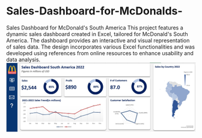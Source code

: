 # Sales-Dashboard-for-McDonalds-
Sales Dashboard for McDonald's South America 
This project features a dynamic sales dashboard created in Excel, tailored for McDonald's South America. The dashboard provides an interactive and visual representation of sales data. The design incorporates various Excel functionalities and was developed using references from online resources to enhance usability and data analysis.
![Dashboard](https://raw.githubusercontent.com/MahakNazir/Sales-Dashboard-for-McDonald-s-/main/McD's_Dashboard.jpg)

